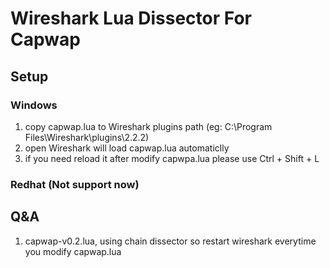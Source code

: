 # Wireshark Lua Dissector For Capwap

## Setup

### Windows
1. copy capwap.lua to Wireshark plugins path (eg: C:\Program Files\Wireshark\plugins\2.2.2)
2. open Wireshark will load capwap.lua automaticlly
3. if you need reload it after modify capwpa.lua please use Ctrl + Shift + L

### Redhat (Not support now)


## Q&A
1. capwap-v0.2.lua, using chain dissector so restart wireshark everytime you modify capwap.lua
